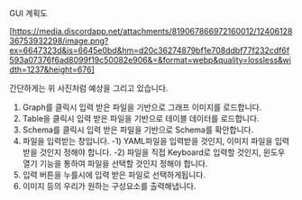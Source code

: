 GUI 계획도

[https://media.discordapp.net/attachments/819067866972160012/1240612836753932298/image.png?ex=6647323d&is=6645e0bd&hm=d20c36274879bf1e708ddbf77f232cdf6f593a07376f6ad8099f19c50082e906&=&format=webp&quality=lossless&width=1237&height=676]

간단하게는 위 사진처럼 예상을 그리고 있습니다.
1. Graph를 클릭시 입력 받은 파일을 기반으로 그래프 이미지를 로드합니다.
2. Table을 클릭시 입력 받은 파일을 기반으로 테이블 데이터를 로드합니다.
3. Schema를 클릭시 입력 받은 파일을 기반으로 Schema를 확안합니다.
4. 파일을 입력받는 창입니다.
    -1) YAML파일을 입력받을 것인지, 이미지 파일을 입력받을 것인지 정해야 합니다. 
    -2) 파일을 직접 Keyboard로 입력할 것인지, 윈도우 열기 기능을 통하여 파일을 선택할 것인지 정해야 합니다.
5. 입력 버튼을 누를시에 입력 받은 파일로 선택하게됩니다.
6. 이미지 등의 우리가 원하는 구성요소를 출력해냅니다.